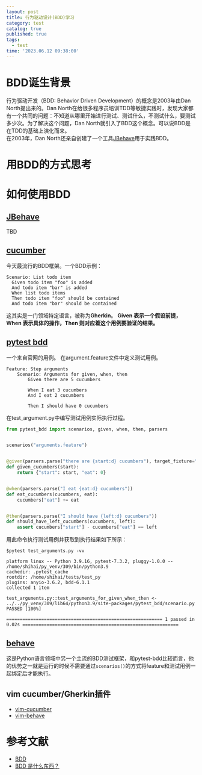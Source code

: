 ```yaml
---
layout: post
title: 行为驱动设计(BDD)学习
category: test
catalog: true
published: true
tags:
  - test
time: '2023.06.12 09:38:00'
---
```

# BDD诞生背景
行为驱动开发（BDD: Behavior Driven Development）的概念是2003年由Dan North提出来的。Dan North在给很多程序员培训TDD等敏捷实践时，发现大家都有一个共同的问题：不知道从哪里开始进行测试、测试什么，不测试什么，要测试多少次。为了解决这个问题，Dan North就引入了BDD这个概念。可以说BDD是在TDD的基础上演化而来。  
在2003年，Dan North还亲自创建了一个工具[JBehave](https://jbehave.org/)用于实践BDD。

# 用BDD的方式思考

# 如何使用BDD

## [JBehave](https://jbehave.org/)
TBD

## [cucumber](https://cucumber.io/)
今天最流行的BDD框架。一个BDD示例：
```shell
Scenario: List todo item
  Given todo item "foo" is added
  And todo item "bar" is added
  When list todo items
  Then todo item "foo" should be contained
  And todo item "bar" should be contained
 ```
这其实是一门领域特定语言，被称为**Gherkin**。
**Given 表示一个假设前提，When 表示具体的操作，Then 则对应着这个用例要验证的结果。**

## [pytest bdd](https://pypi.org/project/pytest-bdd/)
一个来自官网的用例。
在argument.feature文件中定义测试用例。
```Gherkin
Feature: Step arguments
    Scenario: Arguments for given, when, then
        Given there are 5 cucumbers

        When I eat 3 cucumbers
        And I eat 2 cucumbers

        Then I should have 0 cucumbers
```
在test_argument.py中编写测试用例实际执行过程。
```python
from pytest_bdd import scenarios, given, when, then, parsers


scenarios("arguments.feature")


@given(parsers.parse("there are {start:d} cucumbers"), target_fixture="cucumbers")
def given_cucumbers(start):
    return {"start": start, "eat": 0}


@when(parsers.parse("I eat {eat:d} cucumbers"))
def eat_cucumbers(cucumbers, eat):
    cucumbers["eat"] += eat


@then(parsers.parse("I should have {left:d} cucumbers"))
def should_have_left_cucumbers(cucumbers, left):
    assert cucumbers["start"] - cucumbers["eat"] == left
```
用此命令执行测试用例并获取到执行结果如下所示：
```shell
$pytest test_arguments.py -vv

platform linux -- Python 3.9.16, pytest-7.3.2, pluggy-1.0.0 -- /home/shihai/py_venv/309/bin/python3.9
cachedir: .pytest_cache
rootdir: /home/shihai/tests/test_py
plugins: anyio-3.6.2, bdd-6.1.1
collected 1 item

test_arguments.py::test_arguments_for_given_when_then <- ../../py_venv/309/lib64/python3.9/site-packages/pytest_bdd/scenario.py PASSED [100%]

========================================================== 1 passed in 0.02s ==========================================================
```

## [behave](https://github.com/behave/behave)
这是Python语言领域中另一个主流的BDD测试框架，和pytest-bdd比较而言，他的优势之一就是运行的时候不需要通过`scenarios()`的方式将feature和测试用例一起绑定后才能执行。

## vim cucumber/Gherkin插件
- [vim-cucumber](https://github.com/tpope/vim-cucumber/tree/master)
- [vim-behave](https://github.com/avanzzzi/behave.vim/tree/master)

# 参考文献
- [BDD](https://dannorth.net/introducing-bdd/)
- [BDD 是什么东西？](https://time.geekbang.org/column/article/417462)
